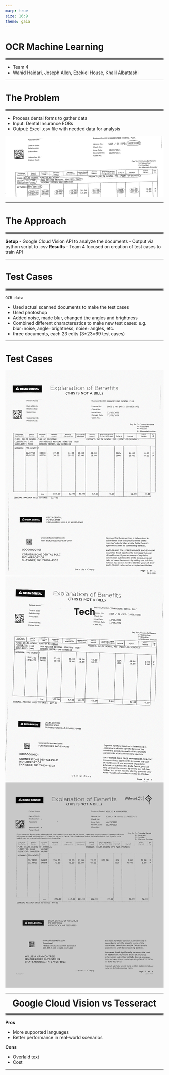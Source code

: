 ```yaml
---
marp: true
size: 16:9
theme: gaia
---
```


# OCR Machine Learning

<hr style="border: 3px solid gray">

- Team 4
- Wahid Haidari, Joseph Allen, Ezekiel House, Khalil Albattashi


--- 

# The Problem

<hr style="border: 3px solid gray">

- Process dental forms to gather data
- Input: Dental Insurance EOBs
- Output: Excel .csv file with needed data for analysis

![width:900px height:250px](./Test%20Cases/original.jpg)

---

# The Approach

<hr style="border: 3px solid gray">

**Setup**
    - Google Cloud Vision API to analyze the documents
    - Output via python script to .csv
**Results**
    - Team 4 focused on creation of test cases to train API
    
---

# Test Cases

<hr style="border: 3px solid gray">

    OCR data
- Used actual scanned documents to make the test cases
- Used photoshop
- Added noise, made blur, changed the angles and brightness
- Combined different characterestics to make new test cases:
e.g. blur+noise, angle+brightness, noise+angles, etc.
- three documents, each 23 edits (3*23=69 test cases) 
---
# Test Cases

![width:375px](./Test%20Cases/Document1/noise1-blur2.jpg)![width:375px](./Test%20Cases/Document1/noise1-angle2.jpg)![width:375px](./Test%20Cases/Document3/brightness2.jpg)

---
<center>
<span style="font-size:2em; font-weight:bold; c">Google Cloud Vision vs Tesseract</span>
</center>

<hr style="border: 3px solid gray">

**Pros**
- More supported languages
- Better performance in real-world scenarios

**Cons**
- Overlaid text
- Cost

---

<center>
<span style="font-size:2em; font-weight:bold; margin: 0; position: absolute; top: 50%; left: 50%; -ms-transform: translate(-50%, -50%); transform: translate(-50%, -50%);">Tech</span>
</center>